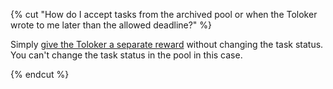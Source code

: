 {% cut "How do I accept tasks from the archived pool or when the Toloker wrote to me later than the allowed deadline?" %}

Simply [give the Toloker a separate reward](../../../../guide/concepts/bonus.md) without changing the task status. You can't change the task status in the pool in this case.

{% endcut %}